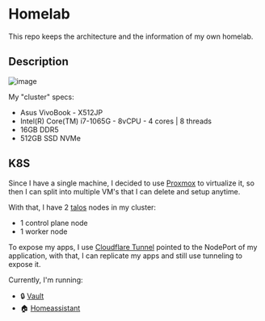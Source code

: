 # Homelab

This repo keeps the architecture and the information of my own homelab.

## Description

![image](https://github.com/user-attachments/assets/aa0b8be5-3fa5-4024-9e0b-fab78de5579a)

My "cluster" specs:

- Asus VivoBook - X512JP
- Intel(R) Core(TM) i7-1065G - 8vCPU - 4 cores | 8 threads
- 16GB DDR5
- 512GB SSD NVMe

## K8S

Since I have a single machine, I decided to use [Proxmox](https://www.proxmox.com/en/) to virtualize it, so then I can split into multiple VM's that I can delete and setup anytime.

With that, I have 2 [talos](https://www.talos.dev/) nodes in my cluster:

- 1 control plane node
- 1 worker node

To expose my apps, I use [Cloudflare Tunnel](https://developers.cloudflare.com/cloudflare-one/connections/connect-networks/) pointed to the NodePort of my application, with that, I can replicate my apps and still use tunneling to expose it.

Currently, I'm running:

- 🔒 [Vault](https://vault.casaos-31.com/#/login)
- 🏠 [Homeassistant](https://homeassistant.casaos-31.com/)
